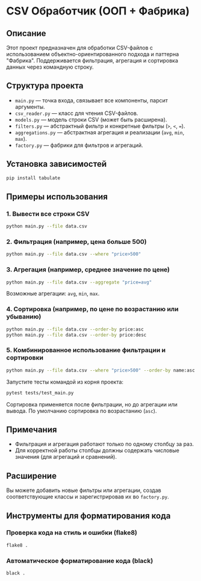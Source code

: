 # CSV Обработчик (ООП + Фабрика)

## Описание

Этот проект предназначен для обработки CSV-файлов с использованием объектно-ориентированного подхода и паттерна "Фабрика". Поддерживается фильтрация, агрегация и сортировка данных через командную строку.

## Структура проекта

- `main.py` — точка входа, связывает все компоненты, парсит аргументы.
- `csv_reader.py` — класс для чтения CSV-файлов.
- `models.py` — модель строки CSV (может быть расширена).
- `filters.py` — абстрактный фильтр и конкретные фильтры (`>`, `<`, `=`).
- `aggregations.py` — абстрактная агрегация и реализации (`avg`, `min`, `max`).
- `factory.py` — фабрики для фильтров и агрегаций.

## Установка зависимостей

```bash
pip install tabulate
```

## Примеры использования

### 1. Вывести все строки CSV

```bash
python main.py --file data.csv
```

### 2. Фильтрация (например, цена больше 500)

```bash
python main.py --file data.csv --where "price>500"
```

### 3. Агрегация (например, среднее значение по цене)

```bash
python main.py --file data.csv --aggregate "price=avg"
```

Возможные агрегации: `avg`, `min`, `max`.

### 4. Сортировка (например, по цене по возрастанию или убыванию)

```bash
python main.py --file data.csv --order-by price:asc
python main.py --file data.csv --order-by price:desc
```

### 5. Комбинированное использование фильтрации и сортировки

```bash
python main.py --file data.csv --where "price>500" --order-by name:asc
```

Запустите тесты командой из корня проекта:

```bash
pytest tests/test_main.py 
```

Сортировка применяется после фильтрации, но до агрегации или вывода. По умолчанию сортировка по возрастанию (`asc`).

## Примечания
- Фильтрация и агрегация работают только по одному столбцу за раз.
- Для корректной работы столбцы должны содержать числовые значения (для агрегаций и сравнений).

## Расширение
Вы можете добавить новые фильтры или агрегации, создав соответствующие классы и зарегистрировав их во `factory.py`. 

## Инструменты для форматирования кода

### Проверка кода на стиль и ошибки (flake8)

```bash
flake8 .
```

### Автоматическое форматирование кода (black)

```bash
black .
```